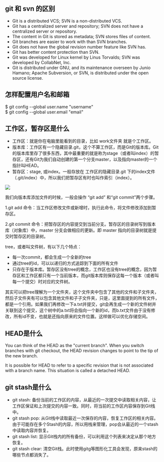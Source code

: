 ## git 和 svn 的区别
- Git is a distributed VCS; SVN is a non-distributed VCS.
- Git has a centralized server and repository; SVN does not have a centralized server or repository.
- The content in Git is stored as metadata; SVN stores files of content.
- Git branches are easier to work with than SVN branches.
- Git does not have the global revision number feature like SVN has.
- Git has better content protection than SVN.
- Git was developed for Linux kernel by Linus Torvalds; SVN was developed by CollabNet, Inc.
- Git is distributed under GNU, and its maintenance overseen by Junio Hamano; Apache Subversion, or SVN, is distributed under the open source license.

## 怎样配置用户名和邮箱
$ git config --global user.name "username"  
$ git config --global user.email "email"

## 工作区，暂存区是什么

- 工作区：就是你在电脑里能看到的目录，比如 work文件夹 就是个工作区。
- 版本库：工作区有一个隐藏目录.git，这个不算工作区，而是Git的版本库。Git的版本库里存了很多东西，其中最重要的就是称为stage（或者叫index）的暂存区，还有Git为我们自动创建的第一个分支master，以及指向master的一个指针叫HEAD。
- 暂存区：stage, 或index。一般存放在 工作区的隐藏目录.git 下的index文件（.git/index）中，所以我们把暂存区有时也叫作索引（index）。

![](http://img.blog.csdn.net/20170215220127324?watermark/2/text/aHR0cDovL2Jsb2cuY3Nkbi5uZXQvdTAxMDY5NzM5NA==/font/5a6L5L2T/fontsize/400/fill/I0JBQkFCMA==/dissolve/70/gravity/Center)

我们向版本库添加文件的时候，一般会操作 “git add” 和“git commit”两个步骤。

1.git add 命令：当工作区修改文件或新增时，执行此命令，将文件修改添加到暂存区。

2.git commit 命令：把暂存区的内容提交到当前分支。暂存区的目录树写到版本库（对象库）中，master 分支会做相应的更新。即 master 指向的目录树就是提交时暂存区的目录树。

tree，或者叫文件树，有以下几个特点：
- 每一次commit，都会生成一个全新的tree
- 通过tree的id，可以以递归的方式追踪到下面的所有文件
- 只存在于版本库。暂存区没有tree的概念，工作区也没有tree的概念，因为暂存区和工作区都只有一个当前版本，而git版本库则保存这每一个版本（或者叫每一个提交）时对应的文件树。

其实可以把tree理解为一个文件夹，这个文件夹中包含了其他的文件和子文件夹，然后子文件夹有可以包含其他文件和子子文件夹，只是，这里面提到的所有文件，都是一个引用。如果我们再修改一下a.txt并提交，git会再生成一个新的文件树并关联到这个提交，这个树中的a.txt将会指向一个新的id，而b.txt文件由于没有修改，所有id不变，也就是还指向原来的文件位置。这样做可以优化存储空间。

## HEAD是什么
You can think of the HEAD as the "current branch". When you switch branches with git checkout, the HEAD revision changes to point to the tip of the new branch.

It is possible for HEAD to refer to a specific revision that is not associated with a branch name. This situation is called a detached HEAD.

## git stash是什么
- git stash: 备份当前的工作区的内容，从最近的一次提交中读取相关内容，让工作区保证和上次提交的内容一致。同时，将当前的工作区内容保存到Git栈中。
- git stash pop: 从Git栈中读取最近一次保存的内容，恢复工作区的相关内容。由于可能存在多个Stash的内容，所以用栈来管理，pop会从最近的一个stash中读取内容并恢复。
- git stash list: 显示Git栈内的所有备份，可以利用这个列表来决定从那个地方恢复。
- git stash clear: 清空Git栈。此时使用gitg等图形化工具会发现，原来stash的哪些节点都消失了。

